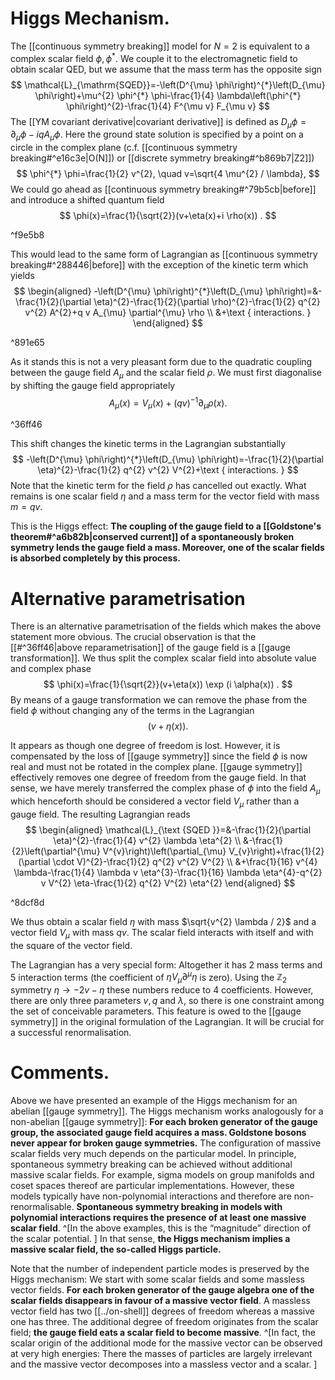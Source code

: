 # Higgs Mechanism. 

The [[continuous symmetry breaking]] model  for $N=2$ is equivalent to a complex scalar field $\phi, \phi^{*}$. We couple it to the electromagnetic field to obtain scalar QED, but we assume that the mass term has the opposite sign
$$
\mathcal{L}_{\mathrm{SQED}}=-\left(D^{\mu} \phi\right)^{*}\left(D_{\mu} \phi\right)+\mu^{2} \phi^{*} \phi-\frac{1}{4} \lambda\left(\phi^{*} \phi\right)^{2}-\frac{1}{4} F^{\mu v} F_{\mu v}
$$
The [[YM covariant derivative|covariant derivative]] is defined as $D_{\mu} \phi=\partial_{\mu} \phi-i q A_{\mu} \phi$.
Here the ground state solution is specified by a point on a circle in the complex plane (c.f. [[continuous symmetry breaking#^e16c3e|O(N]]) or [[discrete symmetry breaking#^b869b7|Z2]])
$$
\phi^{*} \phi=\frac{1}{2} v^{2}, \quad v=\sqrt{4 \mu^{2} / \lambda},
$$
We could go ahead as [[continuous symmetry breaking#^79b5cb|before]] and introduce a shifted quantum field
$$
\phi(x)=\frac{1}{\sqrt{2}}(v+\eta(x)+i \rho(x)) .
$$

^f9e5b8

This would lead to the same form of Lagrangian as [[continuous symmetry breaking#^288446|before]]  with the exception of the kinetic term which yields
$$
\begin{aligned}
-\left(D^{\mu} \phi\right)^{*}\left(D_{\mu} \phi\right)=&-\frac{1}{2}(\partial \eta)^{2}-\frac{1}{2}(\partial \rho)^{2}-\frac{1}{2} q^{2} v^{2} A^{2}+q v A_{\mu} \partial^{\mu} \rho \\
&+\text { interactions. }
\end{aligned}
$$

^891e65

As it stands this is not a very pleasant form due to the quadratic coupling between the gauge field $A_{\mu}$ and the scalar field $\rho$. We must first diagonalise by shifting the gauge field appropriately
$$
A_{\mu}(x)=V_{\mu}(x)+(q v)^{-1} \partial_{\mu} \rho(x) .
$$

^36ff46

This shift changes the kinetic terms in the Lagrangian substantially
$$
-\left(D^{\mu} \phi\right)^{*}\left(D_{\mu} \phi\right)=-\frac{1}{2}(\partial \eta)^{2}-\frac{1}{2} q^{2} v^{2} V^{2}+\text { interactions. }
$$
Note that the kinetic term for the field $\rho$ has cancelled out exactly. What remains is one scalar field $\eta$ and a mass term for the vector field with mass $m=q v$.

This is the Higgs effect: **The coupling of the gauge field to a [[Goldstone's theorem#^a6b82b|conserved current]] of a spontaneously broken symmetry lends the gauge field a mass. Moreover, one of the scalar fields is absorbed completely by this process.**


# Alternative parametrisation
There is an alternative parametrisation of the fields which makes the above statement more obvious. The crucial observation is that the [[#^36ff46|above reparametrisation]] of the gauge field is a [[gauge transformation]]. We thus split the complex scalar field into absolute value and complex phase
$$
\phi(x)=\frac{1}{\sqrt{2}}(v+\eta(x)) \exp (i \alpha(x)) .
$$
By means of a gauge transformation we can remove the phase from the field $\phi$ without changing any of the terms in the Lagrangian
$$(v+\eta(x)) .
$$

It appears as though one degree of freedom is lost. However, it is compensated by the loss of [[gauge symmetry]] since the field $\phi$ is now real and must not be rotated in the complex plane. [[gauge symmetry]] effectively removes one degree of freedom from the gauge field. In that sense, we have merely transferred the complex phase of $\phi$ into the field $A_{\mu}$ which henceforth should be considered a vector field $V_{\mu}$ rather than a gauge field. The resulting Lagrangian reads
$$
\begin{aligned}
\mathcal{L}_{\text {SQED }}=&-\frac{1}{2}(\partial \eta)^{2}-\frac{1}{4} v^{2} \lambda \eta^{2} \\
&-\frac{1}{2}\left(\partial^{\mu} V^{v}\right)\left(\partial_{\mu} V_{v}\right)+\frac{1}{2}(\partial \cdot V)^{2}-\frac{1}{2} q^{2} v^{2} V^{2} \\
&+\frac{1}{16} v^{4} \lambda-\frac{1}{4} \lambda v \eta^{3}-\frac{1}{16} \lambda \eta^{4}-q^{2} v V^{2} \eta-\frac{1}{2} q^{2} V^{2} \eta^{2} 
\end{aligned}
$$

^8dcf8d

We thus obtain a scalar field $\eta$ with mass $\sqrt{v^{2} \lambda / 2}$ and a vector field $V_{\mu}$ with mass $q v$. The scalar field interacts with itself and with the square of the vector field.

The Lagrangian has a very special form: Altogether it has 2 mass terms and 5 interaction terms (the coefficient of $\eta V_{\mu} \partial^{\mu} \eta$ is zero). Using the $\mathbb{Z}_{2}$ symmetry $\eta \rightarrow-2 v-\eta$ these numbers reduce to 4 coefficients. However, there are only three parameters $v, q$ and $\lambda$, so there is one constraint among the set of conceivable parameters. This feature is owed to the [[gauge symmetry]] in the original formulation of the Lagrangian. It will be crucial for a successful renormalisation.


# Comments. 

Above we have presented an example of the Higgs mechanism for an abelian [[gauge symmetry]]. The Higgs mechanism works analogously for a non-abelian [[gauge symmetry]]: **For each broken generator of the gauge group, the associated gauge field acquires a mass. Goldstone bosons never appear for broken gauge symmetries.**
The configuration of massive scalar fields very much depends on the particular model. In principle, spontaneous symmetry breaking can be achieved without additional massive scalar fields. For example, sigma models on group manifolds and coset spaces thereof are particular implementations. However, these models typically have non-polynomial interactions and therefore are non-renormalisable. **Spontaneous symmetry breaking in models with polynomial interactions requires the presence of at least one massive scalar field**. ^[In the above examples, this is the “magnitude” direction of the scalar potential.
] In that sense, **the Higgs mechanism implies a massive scalar field, the so-called Higgs particle.**

Note that the number of independent particle modes is preserved by the Higgs mechanism: We start with some scalar fields and some massless vector fields. **For each broken generator of the gauge algebra one of the scalar fields disappears in favour of a massive vector field**. A massless vector field has two [[../on-shell]] degrees of freedom whereas a massive one has three. The additional degree of freedom originates from the scalar field; **the gauge field eats a scalar field to become massive**.  ^[In fact, the scalar origin of the additional mode for the massive vector can be observed at very high energies: There the masses of particles are largely irrelevant and the massive vector decomposes into a massless vector and a scalar.
]